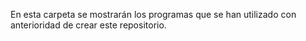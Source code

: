En esta carpeta se mostrarán los programas que se han utilizado con anterioridad de crear este repositorio.
